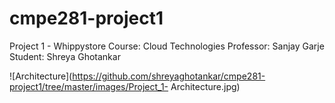 # cmpe281-project1
Project 1 - Whippystore
Course: Cloud Technologies
Professor: Sanjay Garje
Student: Shreya Ghotankar

![Architecture](https://github.com/shreyaghotankar/cmpe281-project1/tree/master/images/Project_1- Architecture.jpg)
